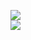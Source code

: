 [![](https://img.shields.io/badge/Made%20With-Github%20Spray-lightgrey.svg?style=for-the-badge&logo=github)](https://github.com/Annihil/github-spray#2979)  
[![](https://i.imgur.com/2DrTn0Z.gif)](https://github.com/Annihil/github-spray)